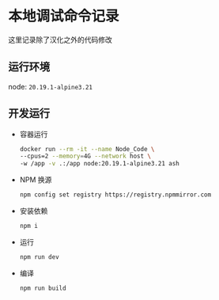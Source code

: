 # 本地调试命令记录

这里记录除了汉化之外的代码修改

## 运行环境
node: `20.19.1-alpine3.21`

## 开发运行

- 容器运行
  ```bash
  docker run --rm -it --name Node_Code \
  --cpus=2 --memory=4G --network host \
  -w /app -v .:/app node:20.19.1-alpine3.21 ash
  ```
- NPM 换源
  ```bash
  npm config set registry https://registry.npmmirror.com
  ```
- 安装依赖
  ```bash
  npm i
  ```
- 运行
  ```bash
  npm run dev
  ```
- 编译
  ```bash
  npm run build
  ```

